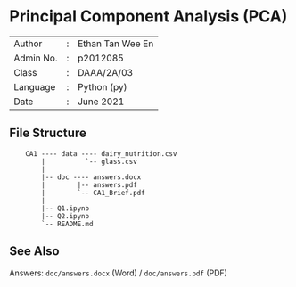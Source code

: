 # Principal Component Analysis (PCA)

|               |   |                       |
|---------------|---|-----------------------|
|   Author      | : |   Ethan Tan Wee En    |
|   Admin No.   | : |   p2012085            |
|   Class       | : |   DAAA/2A/03          |
|   Language    | : |   Python (py)         |
|   Date        | : |   June 2021           |

## File Structure

```
    CA1 ---- data ---- dairy_nutrition.csv
        |          `-- glass.csv
        |
        |-- doc ---- answers.docx
        |        |-- answers.pdf
        |        `-- CA1_Brief.pdf
        |
        |-- Q1.ipynb
        |-- Q2.ipynb
        `-- README.md
```

## See Also

Answers:    `doc/answers.docx` (Word) / `doc/answers.pdf` (PDF)